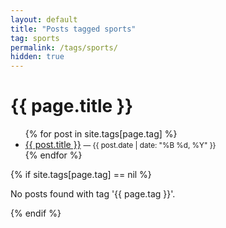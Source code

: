 ```yaml
---
layout: default
title: "Posts tagged sports"
tag: sports
permalink: /tags/sports/
hidden: true
---
```


<h1>{{ page.title }}</h1>

<ul>
  {% for post in site.tags[page.tag] %}
    <li>
      <a href="{{ post.url }}">{{ post.title }}</a>
      <small>— {{ post.date | date: "%B %d, %Y" }}</small>
    </li>
  {% endfor %}
</ul>

{% if site.tags[page.tag] == nil %}
  <p>No posts found with tag '{{ page.tag }}'.</p>
{% endif %}
